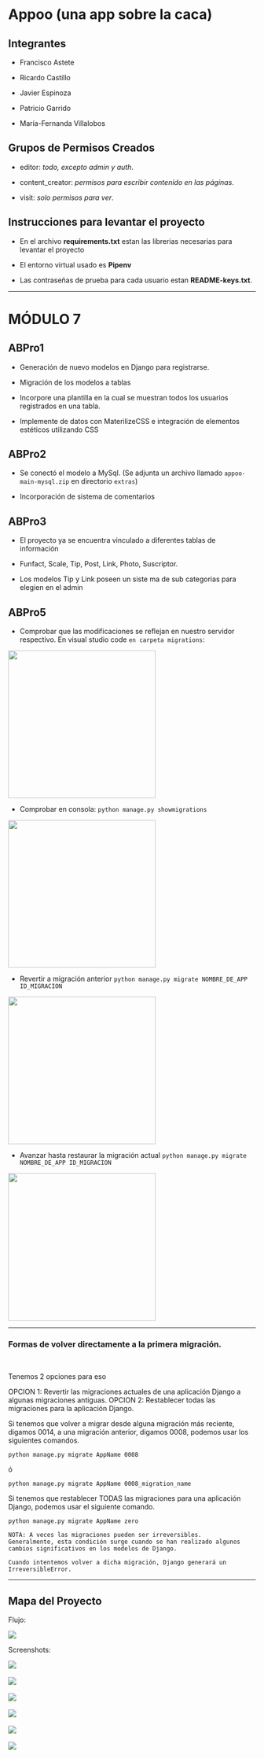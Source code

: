 # Appoo (una app sobre la caca)



## Integrantes

- Francisco Astete

- Ricardo Castillo

- Javier Espinoza

- Patricio Garrido

- María-Fernanda Villalobos


## Grupos de Permisos Creados


- editor: _todo, excepto admin y auth_.

- content_creator: _permisos para escribir contenido en las páginas_.

- visit: _solo permisos para ver_.

## Instrucciones para levantar el proyecto

- En el archivo **requirements.txt** estan las librerias necesarias para levantar el proyecto

- El entorno virtual usado es **Pipenv**

- Las contraseñas de prueba para cada usuario estan **README-keys.txt**.


---
# MÓDULO 7

## ABPro1

- Generación de nuevo modelos en Django para registrarse.

- Migración de los modelos a tablas

- Incorpore una plantilla en la cual se muestran todos los usuarios registrados en una tabla.

- Implemente de datos con MaterilizeCSS e integración de elementos estéticos utilizando CSS

## ABPro2

- Se conectó el modelo a MySql. (Se adjunta un archivo llamado `appoo-main-mysql.zip` en directorio `extras`)

- Incorporación de sistema de comentarios


## ABPro3
- El proyecto ya se encuentra vinculado a diferentes tablas de información

- Funfact, Scale, Tip, Post, Link, Photo, Suscriptor.

- Los modelos Tip y Link poseen un siste ma de sub categorias para elegien en el admin 


## ABPro5

- Comprobar que las modificaciones se reflejan en nuestro servidor respectivo. En visual studio code `en carpeta migrations`:

<img src="./extras/img/abpro5-01a.png" alt="" style="width:300px" /><br/>

- Comprobar en consola: `python manage.py showmigrations`

<img src="./extras/img/abpro5-01b.png" alt="" style="width:300px" /><br/>


- Revertir a migración anterior `python manage.py migrate NOMBRE_DE_APP ID_MIGRACION`
    
<img src="./extras/img/abpro5-02.png" alt="" style="width:300px" /><br/>

- Avanzar hasta restaurar la migración actual `python manage.py migrate NOMBRE_DE_APP ID_MIGRACION`

<img src="./extras/img/abpro5-03.png" alt="" style="width:300px" /><br/>

---
### Formas de volver directamente a la primera migración.

</br>

Tenemos 2 opciones para eso

OPCION 1: Revertir las migraciones actuales de una aplicación Django a algunas migraciones antiguas.
OPCION 2: Restablecer todas las migraciones para la aplicación Django.

Si tenemos que volver a migrar desde alguna migración más reciente, digamos 0014, a una migración anterior, digamos 0008, podemos usar los siguientes comandos.

`python manage.py migrate AppName 0008`

ó

`python manage.py migrate AppName 0008_migration_name`

Si tenemos que restablecer TODAS las migraciones para una aplicación Django, podemos usar el siguiente comando.

`python manage.py migrate AppName zero`

    NOTA: A veces las migraciones pueden ser irreversibles.
    Generalmente, esta condición surge cuando se han realizado algunos cambios significativos en los modelos de Django.
 
    Cuando intentemos volver a dicha migración, Django generará un IrreversibleError.



















---

## Mapa del Proyecto

Flujo:

<kbd style="width:80%;"> 
<img src="./extras/img/Frame-1.png"/>
</kbd>

Screenshots:

<kbd style="width:80%;">
<img src="./extras/img/Frame-2.png"/>
</kbd>

</br>
</br>

<kbd style="width:80%;">
<img src="./extras/img/Frame-3.png"/>
</kbd>

</br>
</br>

<kbd style="width:80%;">
<img src="./extras/img/Frame-4.png"/>
</kbd>

</br>
</br>

<kbd style="width:80%;">
<img src="./extras/img/Frame-5.png"/>
</kbd>

</br>
</br>

<kbd style="width:80%;">
<img src="./extras/img/Frame-6.png"/>
</kbd>

</br>
</br>

<kbd style="width:80%;">
<img src="./extras/img/Frame-7.png"/>
</kbd>